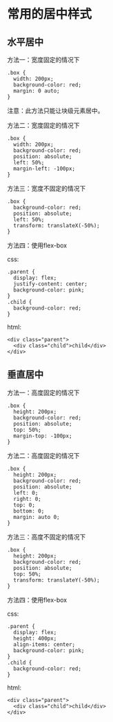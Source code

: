 # 常用的居中样式

## 水平居中

方法一：宽度固定的情况下

    .box {
      width: 200px;
      background-color: red;
      margin: 0 auto;
    }

注意：此方法只能让块级元素居中。

方法二：宽度固定的情况下

    .box {
      width: 200px;
      background-color: red;
      position: absolute;
      left: 50%;
      margin-left: -100px;
    }

方法三：宽度不固定的情况下

    .box {
      background-color: red;
      position: absolute;
      left: 50%;
      transform: translateX(-50%);
    }

方法四：使用flex-box

css:

    .parent {
      display: flex;
      justify-content: center;
      background-color: pink;
    }
    .child {
      background-color: red;
    }

html:

    <div class="parent">
      <div class="child">child</div>
    </div>

## 垂直居中

方法一：高度固定的情况下

    .box {
      height: 200px;
      background-color: red;
      position: absolute;
      top: 50%;
      margin-top: -100px;
    }

方法二：高度固定的情况下

    .box {
      height: 200px;
      background-color: red;
      position: absolute;
      left: 0;
      right: 0;
      top: 0;
      bottom: 0;
      margin: auto 0;
    }

方法三：高度不固定的情况下

    .box {
      height: 200px;
      background-color: red;
      position: absolute;
      top: 50%;
      transform: translateY(-50%);
    }

方法四：使用flex-box

css:

    .parent {
      display: flex;
      height: 400px;
      align-items: center;
      background-color: pink;
    }
    .child {
      background-color: red;
    }

html:

    <div class="parent">
      <div class="child">child</div>
    </div>